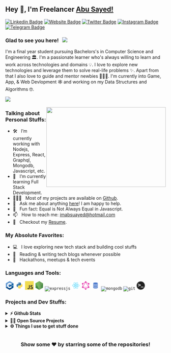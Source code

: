 ## Hey 👋, I'm Freelancer [Abu Sayed!](https://Sayed.CYou)

[![Linkedin Badge](https://img.shields.io/badge/-LinkedIn-0e76a8?style=flat-square&logo=Linkedin&logoColor=white)](https://www.linkedin.com/in/imabusayed)
[![Website Badge](https://img.shields.io/badge/Website-3b5998?style=flat-square&logo=google-chrome&logoColor=white)](https://Sayed.cYou)
[![Twitter Badge](https://img.shields.io/badge/-Twitter-00acee?style=flat-square&logo=Twitter&logoColor=white)](https://twitter.com/HireAbuSayed)
[![Instagram Badge](https://img.shields.io/badge/-Instagram-e4405f?style=flat-square&logo=Instagram&logoColor=white)](https://www.instagram.com/imsayed__/)
[![Telegram Badge](https://img.shields.io/badge/-Telegram-0088cc?style=flat-square&logo=Telegram&logoColor=white)](https://t.me/imabusayed)

### Glad to see you here! &nbsp; ![](https://visitor-badge.glitch.me/badge?page_id=imabusayed.imabusayed&style=flat-square&color=0088cc)

I'm a final year student pursuing Bachelors's in Computer Science and Engineering  🏛. I'm a passionate learner who's always willing to learn and work across technologies and domains 💡. I love to explore new technologies and leverage them to solve real-life problems ✨. Apart from that I also love to guide and mentor newbies 👨🏻‍💻. I'm currently into Game, App, & Web Devlopment 🕸️ and working on my Data Structures and Algorithms 🤓.

[![](https://gitwar.herokuapp.com/badge?username=imabusayed&label=Gitwar%20Profile%20Score&style=for-the-badge&color=0088cc)](https://gitwar.herokuapp.com/)

<img align="right" height="250" width="375" alt="" src="https://raw.githubusercontent.com/imabusayed/imabusayed/master/gifs/coder.gif" />

### Talking about Personal Stuffs:

- 🛠 &nbsp; I’m currently working with Nodejs, Express, React, <br /> Graphql, Mongodb, Javascript, etc.
- 🚀 &nbsp; I’m currently learning Full Stack Development.
- 👨🏻‍💻 &nbsp; Most of my projects are available on [Github](https://github.com/imabusayed).
- 💬 &nbsp; Ask me about anything [here](https://github.com/imabusayed/imabsuayed/issues/2)! I am happy to help.
- 👾 &nbsp; Fun fact: Equal is Not Always Equal in Javascript.
- 📫 &nbsp; How to reach me: imabsuayed@hotmail.com
- 📝 &nbsp; Checkout my [Resume](https://github.com/imabusayed).

### My Absolute Favorites:

- 💻 &nbsp; I love exploring new tech stack and building cool stuffs
- 📰 &nbsp; Reading & writing tech blogs whenever possible
- 🍕 &nbsp; Hackathons, meetups & tech events

### Languages and Tools:

<code><img height="27" src="https://raw.githubusercontent.com/github/explore/80688e429a7d4ef2fca1e82350fe8e3517d3494d/topics/cpp/cpp.png" alt="cpp"></code>
<code><img height="27" src="https://raw.githubusercontent.com/github/explore/80688e429a7d4ef2fca1e82350fe8e3517d3494d/topics/python/python.png" alt="python"></code>
<code><img height="27" src="https://raw.githubusercontent.com/github/explore/80688e429a7d4ef2fca1e82350fe8e3517d3494d/topics/javascript/javascript.png" alt="javascript"></code>
<code><img height="27" src="https://raw.githubusercontent.com/github/explore/80688e429a7d4ef2fca1e82350fe8e3517d3494d/topics/nodejs/nodejs.png" alt="nodejs"></code>
<code><img height="27" src="https://devicons.github.io/devicon/devicon.git/icons/express/express-original.svg" alt="expressjs"></code>
<code><img height="27" src="https://raw.githubusercontent.com/github/explore/80688e429a7d4ef2fca1e82350fe8e3517d3494d/topics/react/react.png" alt="react"></code>
<code><img height="27" src="https://raw.githubusercontent.com/github/explore/80688e429a7d4ef2fca1e82350fe8e3517d3494d/topics/graphql/graphql.png" alt="graphql"></code>
<code><img height="27" src="https://raw.githubusercontent.com/github/explore/80688e429a7d4ef2fca1e82350fe8e3517d3494d/topics/sql/sql.png" alt="sql"></code>
<code><img height="27" src="https://encrypted-tbn0.gstatic.com/images?q=tbn%3AANd9GcSTTzPAw-55ssm1Im594xYZ9eRQu2JylrkYLg&usqp=CAU" alt="mongodb"></code>
<code><img height="27" src="https://devicons.github.io/devicon/devicon.git/icons/git/git-original.svg" alt="git"></code>
<code><img height="27" src="https://raw.githubusercontent.com/github/explore/80688e429a7d4ef2fca1e82350fe8e3517d3494d/topics/terminal/terminal.png" alt="terminal"></code>

<!--
<code><img height="25" src="https://raw.githubusercontent.com/github/explore/80688e429a7d4ef2fca1e82350fe8e3517d3494d/topics/sass/sass.png" alt="sass"></code>
-->

### Projects and Dev Stuffs:

<details>	
  <summary><b>⚡ Github Stats</b></summary>

<img height="180em" src="https://github-readme-stats.vercel.app/api?username=imabusayed&show_icons=true&hide_border=true" />
<img height="180em" src="https://github-readme-stats.vercel.app/api/top-langs/?username=imabusayed&exclude_repo=KNN-Image-Classification&show_icons=true&hide_border=true&layout=compact&langs_count=8"/>
</details>

<details>
  <summary><b>🧑‍🚀 Open Source Projects</b></summary>

  <br />
  <table>
    <thead align="center">
      <tr border: none;>
        <td><b>💻 Projects</b></td>
        <td><b>🌟 Stars</b></td>
        <td><b>🍴 Forks</b></td>
        <td><b>🐛 Issues</b></td>
        <td><b>🔔 Pull Requests</b></td>
        <td><b>👨‍💻 Language</b></td>
      </tr>
    </thead>
    <tbody>
      <tr>
	      <td><a href="https://github.com/imabusayed/Gitwar"><b>🚀 Gitwar</b></a></td>
        <td><img alt="Stars" src="https://img.shields.io/github/stars/imabusayed/Gitwar?style=flat-square&labelColor=343b41"/></td>
        <td><img alt="Forks" src="https://img.shields.io/github/forks/imabusayed/Gitwar?style=flat-square&labelColor=343b41"/></td>
        <td><img alt="Issues" src="https://img.shields.io/github/issues/imabusayed/Gitwar?style=flat-square"/></td>
        <td><img alt="Pull Requests" src="https://img.shields.io/github/issues-pr/imabusayed/Gitwar?style=flat-square"/></td>
        <td><img alt="Language" src="https://img.shields.io/github/languages/top/imabusayed/Gitwar?style=flat-square"/></td>
      </tr>
      <tr>
	      <td><a href="https://github.com/imabusayed/TradeByte"><b>💸 TradeByte</b></a></td>
        <td><img alt="Stars" src="https://img.shields.io/github/stars/imabusayed/TradeByte?style=flat-square&labelColor=343b41"/></td>
        <td><img alt="Forks" src="https://img.shields.io/github/forks/imabusayed/TradeByte?style=flat-square&labelColor=343b41"/></td>
        <td><img alt="Issues" src="https://img.shields.io/github/issues/imabusayed/TradeByte?style=flat-square"/></td>
        <td><img alt="Pull Requests" src="https://img.shields.io/github/issues-pr/imabusayed/TradeByte?style=flat-square"/></td>
        <td><img alt="Language" src="https://img.shields.io/github/languages/top/imabusayed/TradeByte?label=javascript&style=flat-square"/></td>
      </tr>
      <tr>
	      <td><a href="https://github.com/imabusayed/TheNodeCourse"><b>👨🏻‍💻 TheNodeCourse</b></a></td>
        <td><img alt="Stars" src="https://img.shields.io/github/stars/imabusayed/TheNodeCourse?style=flat-square&labelColor=343b41"/></td>
        <td><img alt="Forks" src="https://img.shields.io/github/forks/imabusayed/TheNodeCourse?style=flat-square&labelColor=343b41"/></td>
        <td><img alt="Issues" src="https://img.shields.io/github/issues/imabusayed/TheNodeCourse?style=flat-square"/></td>
        <td><img alt="Pull Requests" src="https://img.shields.io/github/issues-pr/imabusayed/TheNodeCourse?style=flat-square"/></td>
        <td><img alt="Language" src="https://img.shields.io/github/languages/top/imabusayed/TheNodeCourse?style=flat-square"/></td> 
      </tr>
    </tbody>
  </table>
  <br />
</details>
 
<details>	
  <br />
  <summary><b>⚙️ Things I use to get stuff done</b></summary>
  	<ul>
  	    <li><b>OS:</b> Ubuntu 20.04</li>
	    <li><b>PC: </b> Ryzen 7 1700 | RX 580 8GB | RAM 16GB</li>
  	    <li><b>Browser: </b> Firefox Developer Edition</li>
	    <li><b>Code Editor:</b> VSCode - The best editor out there</li>
	    <li><b>To Stay Updated:</b> Dev.to, Medium and Twitter</li>
	    <br />
	⚛️ Checkout My VSCode Configrations <a href="https://gist.github.com/iamabusayed/">Here</a>.
	</ul>	
</details>

#

<div align="center">

### Show some ❤️ by starring some of the repositories!

</div>
